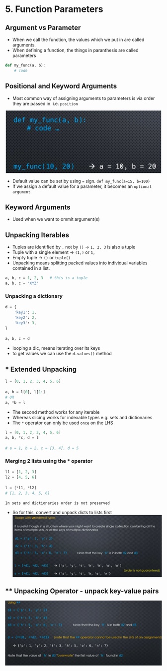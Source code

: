 # 5. Function Parameters
## Argument vs Parameter
- When we call the function, the values which we put in are called arguments.
- When defining a function, the things in paranthesis are called parameters

```python
def my_func(a, b):
    # code
```

## Positional and Keyword Arguments
- Most common way of assigning arguments to parameters is via order they are passed in. i.e. `position`

<center>
<img src="image.png" alt="Example Image" width="500" height="200">
</center>

- Default value can be set by using `=` sign. `def my_func(a=15, b=100)`
- If we assign a default value for a parameter, it becomes an `optional argument`.

## Keyword Arguments
- Used when we want to ommit argument(s)

## Unpacking Iterables
- Tuples are identified by `,` not by `()` -> `1, 2, 3` is also a tuple
- Tuple with a single element -> `(1,)` or `1,`
- Empty tuple -> `()` or `tuple()`
- Unpacking means splitting packed values into individual variables contained in a list.

```python
a, b, c = 1, 2, 3   # this is a tuple
a, b, c = 'XYZ'
```

### Unpacking a dictionary

```python
d = {
    'key1': 1,
    'key2': 2,
    'key3': 3,
}

a, b, c = d
```
- looping a dic, means iterating over its keys
- to get values we can use the `d.values()` method

## * Extended Unpacking

```python
l = [0, 1, 2, 3, 4, 5, 6]

a, b = l[0], l[1:]
# OR
a, *b = l
```
- The second method works for any iterable
- Whereas slicing works for indexable types e.g. sets and dictionaries
- The `*` operator can only be used `once` on the LHS

```python
l = [0, 1, 2, 3, 4, 5, 6]
a, b, *c, d = l

# a = 1, b = 2, c = [3, 4], d = 5
```

### Merging 2 lists using the * operator

```python
l1 = [1, 2, 3]
l2 = [4, 5, 6]

l = [*l1, *l2]
# [1, 2, 3, 4, 5, 6]
```

`In sets and dictionaries order is not preserved`
- So for this, convert and unpack dicts to lists first
![alt text](image-1.png)

## ** Unpacking Operator - unpack key-value pairs
![alt text](image-2.png)